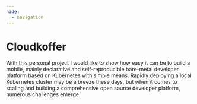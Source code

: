 ```yaml
---
hide:
  - navigation
---
```


# Cloudkoffer

With this personal project I would like to show how easy it can be to build a mobile, mainly declarative and self-reproducible bare-metal developer platform based on Kubernetes with simple means. Rapidly deploying a local Kubernetes cluster may be a breeze these days, but when it comes to scaling and building a comprehensive open source developer platform, numerous challenges emerge.

<!--
## Building a Cluster

- Boot Talos in maintenence mode.
    - **Keyboard F12**
        - Ensure the nodes are shutdown.
        - Connect a keyboard to a node and press its power button.
        - Press F12 (repeatedly) during the boot process to trigger the network boot.
    - **Local Medium**
        - Prepare bootable USB flash drive or SD card (e.g. [balenaEtcher](https://www.balena.io/etcher)) using `talos-amd64.ios` from Talos GitHub [release page](https://github.com/siderolabs/talos/releases).
        - Ensure the nodes are shutdown.
        - Connect the local medium to a node and press its power button.
        - Select `Reset Talos installation` if Talos was previously installed, otherwise `Talos ISO`.

- Apply `Infrastructure as Code (IaC)`
- Apply `Configuration as Code (CaC)`
-->
